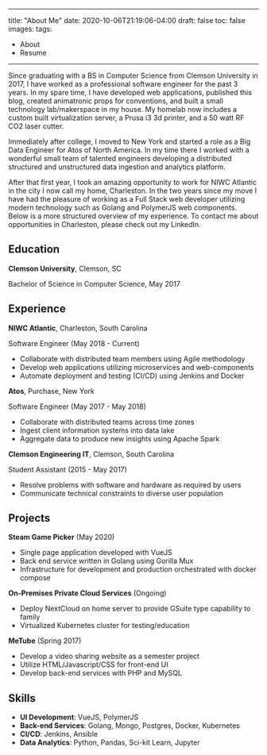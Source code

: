 
---
title: "About Me"
date: 2020-10-06T21:19:06-04:00
draft: false
toc: false
images:
tags: 
  - About
  - Resume
---

Since graduating with a BS in Computer Science from Clemson University in 2017, I have worked as a professional software engineer for the past 3 years. In my spare time, I have developed web applications, published this blog, created animatronic props for conventions, and built a small technology lab/makerspace in my house. My homelab now includes a custom built virtualization server, a Prusa i3 3d printer, and a 50 watt RF CO2 laser cutter.

Immediately after college, I moved to New York and started a role as a Big Data Engineer for Atos of North America. In my time there I worked with a wonderful small team of talented engineers developing a distributed structured and unstructured data ingestion and analytics platform.

After that first year, I took an amazing opportunity to work for NIWC Atlantic in the city I now call my home, Charleston. In the two years since my move I have had the pleasure of working as a Full Stack web developer utilizing modern technology such as Golang and PolymerJS web components. Below is a more structured overview of my experience. To contact me about opportunities in Charleston, please check out my LinkedIn.


## Education

**Clemson University**,   Clemson, SC

Bachelor of Science in Computer Science, May 2017

## Experience

**NIWC Atlantic**, Charleston, South Carolina

Software Engineer (May 2018 - Current)

- Collaborate with distributed team members using Agile methodology
- Develop web applications utilizing microservices and web-components
- Automate deployment and testing (CI/CD) using Jenkins and Docker


**Atos**, Purchase, New York

Software Engineer (May 2017 - May 2018)

- Collaborate with distributed teams across time zones
- Ingest client information systems into data lake
- Aggregate data to produce new insights using Apache Spark


**Clemson Engineering IT**, Clemson, South Carolina

Student Assistant (2015 - May 2017)

- Resolve problems with software and hardware as required by users
- Communicate technical constraints to diverse user population

## Projects

**Steam Game Picker** (May 2020)

- Single page application developed with VueJS
- Back end service written in Golang using Gorilla Mux
- Infrastructure for development and production orchestrated with docker compose

**On-Premises Private Cloud Services** (Ongoing)

- Deploy NextCloud on home server to provide GSuite type capability to family
- Virtualized Kubernetes cluster for testing/education

**MeTube** (Spring 2017)

- Develop a video sharing website as a semester project
- Utilize HTML/Javascript/CSS for front-end UI
- Develop back-end services with PHP and MySQL

## Skills

- **UI Development**: VueJS, PolymerJS
- **Back-end Services**: Golang, Mongo, Postgres, Docker, Kubernetes
- **CI/CD**: Jenkins, Ansible
- **Data Analytics**: Python, Pandas, Sci-kit Learn, Jupyter

